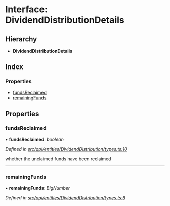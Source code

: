 # Interface: DividendDistributionDetails

## Hierarchy

* **DividendDistributionDetails**

## Index

### Properties

* [fundsReclaimed](dividenddistributiondetails.md#fundsreclaimed)
* [remainingFunds](dividenddistributiondetails.md#remainingfunds)

## Properties

###  fundsReclaimed

• **fundsReclaimed**: *boolean*

*Defined in [src/api/entities/DividendDistribution/types.ts:10](https://github.com/PolymathNetwork/polymesh-sdk/blob/7362b318/src/api/entities/DividendDistribution/types.ts#L10)*

whether the unclaimed funds have been reclaimed

___

###  remainingFunds

• **remainingFunds**: *BigNumber*

*Defined in [src/api/entities/DividendDistribution/types.ts:6](https://github.com/PolymathNetwork/polymesh-sdk/blob/7362b318/src/api/entities/DividendDistribution/types.ts#L6)*
